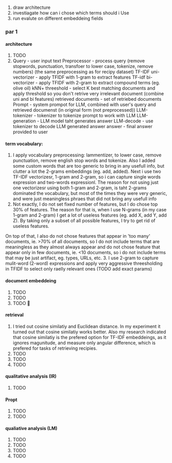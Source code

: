 1. draw architecture
2. investiagate how can i chose which terms should i Use
3. run evalute on different embeddeing fields



### par 1

#### architecture
 1. TODO 
 2. Query - user input text
 Preprocessor - process query (remove stopwords, punctuation, transfoer to lower case, tokenize, remove numbers) (the same preprocessing as for recipy dataset)
 TF-IDF uni-vectorizer - apply TFIDF with 1-gram to extract features
 TF-idf bi-vectorizer - apply TFIDF with 2-gram to extract compound terms (eg. olive oil)
 kNN+ threeshold - select K best matching documents and apply threshold so you don't retrive very irrelevant document (combine uni and bi features)
 retrieved documents - set of retriebed documents
Prompt - system prompot for LLM, combined with user's query and retrieved documenst (in original form (not preprocessed))
LLM-tokenizer - tokenizer to tokenize prompt to work with LLM
LLM-generation - LLM model taht generates answer
LLM-decode - use tokenizer to decode LLM generated answer
answer - final answer provided to user
#### term vocabulary:
 1. I apply vocabulary preprocessing: lammentizer, to lower case, remove punctuation, remove english stop words and tokenize. Also I added some custom words that are too generic to bring in any usefull info, but clutter a lot the 2-grams embeddings (eg. add, added).
 Next i use two TF-IDF vectorizesr, 1-gram and 2-gram, so i can capture single words expression and two-words expressionl. The reason for not using just one vectorizesr using both 1-gram and 2-gram, is taht 2-grams dominated the vocabulary, but most of the times they were very generic, and were just meaningless phraes that did not bring any usefull info
 2. Not exactly, I do not set fixed number of features, but I do chose top 30% of features. The reason for that is, when I use N-grams (in my case 1-gram and 2-gram) I get a lot of useless features (eg. add X, add Y, add Z). By taking only a subset of all possible features, I try to get rid of useless features. 

 On top of that, I also do not chose features that appear in 'too many' documents, ie. >70% of all documents, so I do not include terms that are meaningless as they almost always appear and do not chose feature that appear only in few documents, ie. <10 documents, so i do not include terms that may be just artifact, eg. types, URLs, etc.
3. I use 2-gram to capture mulit-word (2-word) expressions and apply very aggressive threesholding in TFIDF to select only raelly relevant ones (TODO add exact params)
#### document embeddeing
 1. TODO
 2. TODO
 3. TODO

#### retrieval
1. I tried out cosine similatiy and Euclidean distance. In my experiment it turned out that cosine similatiy works better. Also my research indicated that cosine similatiy is the prefered option for TF-IDF embeddeings, as it ignores magunitude, and measure only angular difference, which is prefered for tasks of retrieving recipies.
2. TODO
3. TODO
4. TODO

#### qualitative analysis (IR)
1. TODO

#### Propt
1. TODO
2. TODO

#### qualiative analysis (LM)
1. TODO
2. TODO
3. TODO
4. TODO
